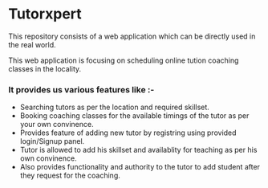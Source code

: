 # Tutorxpert
This repository consists of a web application which can be directly used in the real world.

This web application is focusing on scheduling online tution coaching classes in the locality.

### It provides us various features like :-
- Searching tutors as per the location and required skillset.
- Booking coaching classes for the available timings of the tutor as per your own convinence.
- Provides feature of adding new tutor by registring using provided login/Signup panel.
- Tutor is allowed to add his skillset and availablity for teaching as per his own convinence.
- Also provides functionality and authority to the tutor to add student after they request for the coaching. 
